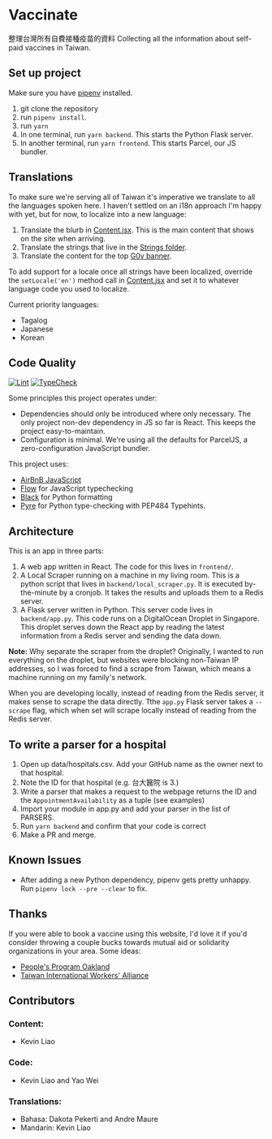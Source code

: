 # Vaccinate
整理台灣所有自費接種疫苗的資料
Collecting all the information about self-paid vaccines in Taiwan. 

## Set up project
Make sure you have [pipenv](https://pypi.org/project/pipenv/) installed. 
1. git clone the repository
2. run `pipenv install`.
3. run `yarn`
4. In one terminal, run `yarn backend`. This starts the Python Flask server. 
5. In another terminal, run `yarn frontend`. This starts Parcel, our JS bundler. 

## Translations
To make sure we're serving all of Taiwan it's imperative we translate to all the languages spoken here. I haven't settled on an i18n approach I'm happy with yet, but for now, to localize into a new language:
1. Translate the blurb in [Content.jsx](https://github.com/g0v/vaccinate/blob/master/frontend/Components/Content.jsx). This is the main content that shows on the site when arriving.
2. Translate the strings that live in the [Strings folder](https://github.com/g0v/vaccinate/tree/master/frontend/Strings).
3. Translate the content for the top [G0v banner](https://github.com/g0v/vaccinate/blob/master/frontend/Components/G0vbar.jsx).

To add support for a locale once all strings have been localized, override the `setLocale('en')` method call in [Content.jsx](https://github.com/g0v/vaccinate/blob/master/frontend/Components/Content.jsx) and set it to whatever language code you used to localize. 

Current priority languages:
* Tagalog
* Japanese
* Korean

## Code Quality
[![Lint](https://github.com/g0v/vaccinate/actions/workflows/main.yml/badge.svg)](https://github.com/g0v/vaccinate/actions/workflows/main.yml) [![TypeCheck](https://github.com/g0v/vaccinate/actions/workflows/typecheck.yaml/badge.svg)](https://github.com/g0v/vaccinate/actions/workflows/typecheck.yaml)

Some principles this project operates under:
* Dependencies should only be introduced where only necessary. The only project non-dev dependency in JS so far is React. This keeps the project easy-to-maintain.
* Configuration is minimal. We're using all the defaults for ParcelJS, a zero-configuration JavaScript bundler. 

This project uses:
* [AirBnB JavaScript](https://github.com/airbnb/javascript)
* [Flow](https://flow.org/) for JavaScript typechecking
* [Black](https://github.com/psf/black) for Python formatting
* [Pyre](https://pyrecheck.org) for Python type-checking with PEP484 Typehints.

## Architecture
This is an app in three parts:
1. A web app written in React. The code for this lives in `frontend/`.
2. A Local Scraper running on a machine in my living room. This is a python script that lives in `backend/local_scraper.py`. It is executed by-the-minute by a cronjob. It takes the results and uploads them to a Redis server. 
3. A Flask server written in Python. This server code lives in `backend/app.py`. This code runs on a DigitalOcean Droplet in Singapore. This droplet serves down the React app by reading the latest information from a Redis server and sending the data down. 

**Note:** Why separate the scraper from the droplet? Originally, I wanted to run everything on the droplet, but websites were blocking non-Taiwan IP addresses, so I was forced to find a scrape from Taiwan, which means a machine running on my family's network. 

When you are developing locally, instead of reading from the Redis server, it makes sense to scrape the data directly. Tthe `app.py` Flask server takes a `--scrape` flag, which when set will scrape locally instead of reading from the Redis server. 

## To write a parser for a hospital
1. Open up data/hospitals.csv. Add your GitHub name as the owner next to that hospital. 
2. Note the ID for that hospital (e.g. 台大醫院 is 3.)
3. Write a parser that makes a request to the webpage returns the ID and the `AppointmentAvailability` as a tuple (see examples)
4. Import your module in app.py and add your parser in the list of PARSERS. 
5. Run `yarn backend` and confirm that your code is correct
6. Make a PR and merge. 

## Known Issues
* After adding a new Python dependency, pipenv gets pretty unhappy. Run `pipenv lock --pre --clear` to fix.

## Thanks
If you were able to book a vaccine using this website, I'd love it if you'd consider throwing a couple bucks towards mutual aid or solidarity organizations in your area. Some ideas: 
* [People's Program Oakland](https://www.instagram.com/peoplesprograms/?hl=en)
* [Taiwan International Workers' Alliance](https://www.tiwa.org.tw/)

## Contributors
### Content:
* Kevin Liao
### Code:
* Kevin Liao and Yao Wei
### Translations:
* Bahasa: Dakota Pekerti and Andre Maure
* Mandarin: Kevin Liao
